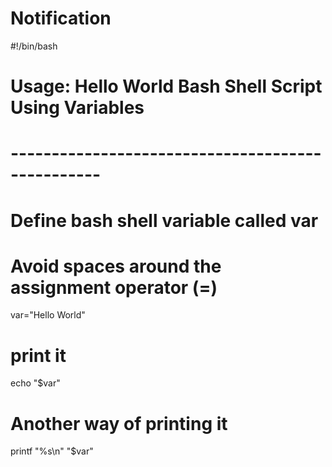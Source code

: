 # Notification
#!/bin/bash
# Usage: Hello World Bash Shell Script Using Variables
# -------------------------------------------------
 
# Define bash shell variable called var 
# Avoid spaces around the assignment operator (=)
var="Hello World"
 
# print it 
echo "$var"
 
# Another way of printing it
printf "%s\n" "$var"
